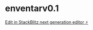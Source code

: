 # enventarv0.1

[Edit in StackBlitz next generation editor ⚡️](https://stackblitz.com/~/github.com/jakletene/enventarv0.1)